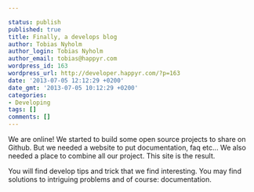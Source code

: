 ```yaml
---

status: publish
published: true
title: Finally, a develops blog
author: Tobias Nyholm
author_login: Tobias Nyholm
author_email: tobias@happyr.com
wordpress_id: 163
wordpress_url: http://developer.happyr.com/?p=163
date: '2013-07-05 12:12:29 +0200'
date_gmt: '2013-07-05 10:12:29 +0200'
categories:
- Developing
tags: []
comments: []
---
```


We are online! We started to build some open source projects to share on Github. But we needed a website to put documentation, faq etc... We also needed a place to combine all our project. This site is the result.


You will find develop tips and trick that we find interesting. You may find solutions to intriguing problems and of course: documentation.

